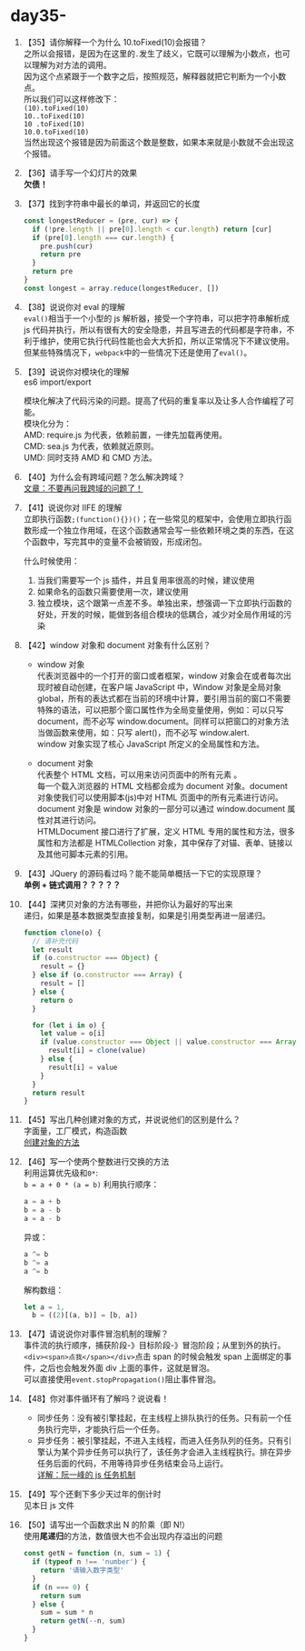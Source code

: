 # day35-

1. 【35】请你解释一个为什么 10.toFixed(10)会报错？  
   之所以会报错，是因为在这里的`.`发生了歧义，它既可以理解为小数点，也可以理解为对方法的调用。  
   因为这个点紧跟于一个数字之后，按照规范，解释器就把它判断为一个小数点。  
   所以我们可以这样修改下：  
   `(10).toFixed(10)`  
   `10..toFixed(10)`  
   `10 .toFixed(10)`  
   `10.0.toFixed(10)`  
   当然出现这个报错是因为前面这个数是整数，如果本来就是小数就不会出现这个报错。

2. 【36】请手写一个幻灯片的效果  
   **欠债！**

3. 【37】找到字符串中最长的单词，并返回它的长度

   ```js
   const longestReducer = (pre, cur) => {
     if (!pre.length || pre[0].length < cur.length) return [cur]
     if (pre[0].length === cur.length) {
       pre.push(cur)
       return pre
     }
     return pre
   }
   const longest = array.reduce(longestReducer, [])
   ```

4. 【38】说说你对 eval 的理解  
   `eval()`相当于一个小型的 js 解析器，接受一个字符串，可以把字符串解析成 js 代码并执行，所以有很有大的安全隐患，并且写进去的代码都是字符串，不利于维护，使用它执行代码性能也会大大折扣，所以正常情况下不建议使用。  
   但某些特殊情况下，`webpack`中的一些情况下还是使用了`eval()`。

5. 【39】说说你对模块化的理解  
   es6 import/export

   模块化解决了代码污染的问题。提高了代码的重复率以及让多人合作编程了可能。  
   模块化分为：  
   AMD: require.js 为代表，依赖前置，一律先加载再使用。  
   CMD: sea.js 为代表，依赖就近原则。  
   UMD: 同时支持 AMD 和 CMD 方法。

6. 【40】为什么会有跨域问题？怎么解决跨域？  
   [文章：不要再问我跨域的问题了！](https://segmentfault.com/a/1190000015597029)

7. 【41】说说你对 IIFE 的理解  
   立即执行函数`;(function(){})()`；在一些常见的框架中，会使用立即执行函数形成一个独立作用域，在这个函数通常会写一些依赖环境之类的东西，在这个函数中，写完其中的变量不会被销毁，形成闭包。

   什么时候使用：

   1. 当我们需要写一个 js 插件，并且复用率很高的时候，建议使用
   2. 如果命名的函数只需要使用一次，建议使用
   3. 独立模块，这个跟第一点差不多。单独出来，想强调一下立即执行函数的好处，开发的时候，能做到各组合模块的低耦合，减少对全局作用域的污染

8. 【42】window 对象和 document 对象有什么区别？

   - window 对象  
     代表浏览器中的一个打开的窗口或者框架，window 对象会在或者每次出现时被自动创建，在客户端 JavaScript 中，Window 对象是全局对象 global，所有的表达式都在当前的环境中计算，要引用当前的窗口不需要特殊的语法，可以把那个窗口属性作为全局变量使用，例如：可以只写 document，而不必写 window.document。同样可以把窗口的对象方法当做函数来使用，如：只写 alert()，而不必写 window.alert.  
     window 对象实现了核心 JavaScript 所定义的全局属性和方法。

   - document 对象  
     代表整个 HTML 文档，可以用来访问页面中的所有元素 。  
     每一个载入浏览器的 HTML 文档都会成为 document 对象。document 对象使我们可以使用脚本(js)中对 HTML 页面中的所有元素进行访问。
     document 对象是 window 对象的一部分可以通过 window.document 属性对其进行访问。  
     HTMLDocument 接口进行了扩展，定义 HTML 专用的属性和方法，很多属性和方法都是 HTMLCollection 对象，其中保存了对锚、表单、链接以及其他可脚本元素的引用。

9. 【43】JQuery 的源码看过吗？能不能简单概括一下它的实现原理？  
   **单例 + 链式调用？？？？？**

10. 【44】深拷贝对象的方法有哪些，并把你认为最好的写出来  
    递归，如果是基本数据类型直接复制，如果是引用类型再进一层递归。

    ```js
    function clone(o) {
      // 请补充代码
      let result
      if (o.constructor === Object) {
        result = {}
      } else if (o.constructor === Array) {
        result = []
      } else {
        return o
      }

      for (let i in o) {
        let value = o[i]
        if (value.constructor === Object || value.constructor === Array) {
          result[i] = clone(value)
        } else {
          result[i] = value
        }
      }
      return result
    }
    ```

11. 【45】写出几种创建对象的方式，并说说他们的区别是什么？  
    字面量，工厂模式，构造函数  
    [创建对象的方法](https://github.com/haizlin/fe-interview/issues/171)

12. 【46】写一个使两个整数进行交换的方法  
    利用运算优先级和`0*`:  
    `b = a + 0 * (a = b)`
    利用执行顺序：

    ```js
    a = a + b
    b = a - b
    a = a - b
    ```

    异或：

    ```js
    a ^= b
    b ^= a
    a ^= b
    ```

    解构数组：

    ```js
    let a = 1,
      b = ((2)[(a, b)] = [b, a])
    ```

13. 【47】请说说你对事件冒泡机制的理解？  
    事件流的执行顺序，捕获阶段-》目标阶段-》冒泡阶段；从里到外的执行。`<div><span>点我</span></div>`点击 span 的时候会触发 span 上面绑定的事件，之后也会触发外面 div 上面的事件，这就是冒泡。  
    可以直接使用`event.stopPropagation()`阻止事件冒泡。

14. 【48】你对事件循环有了解吗？说说看！

    - 同步任务：没有被引擎挂起，在主线程上排队执行的任务。只有前一个任务执行完毕，才能执行后一个任务。
    - 异步任务：被引擎挂起，不进入主线程，而进入任务队列的任务。只有引擎认为某个异步任务可以执行了，该任务才会进入主线程执行。排在异步任务后面的代码，不用等待异步任务结束会马上运行。  
      [详解：阮一峰的 js 任务机制](https://github.com/haizlin/fe-interview/issues/183#issuecomment-498984554)

15. 【49】写个还剩下多少天过年的倒计时  
    见本日 js 文件

16. 【50】请写出一个函数求出 N 的阶乘（即 N!）  
     使用**尾递归**的方法，数值很大也不会出现内存溢出的问题

    ```js
    const getN = function (n, sum = 1) {
      if (typeof n !== 'number') {
        return '请输入数字类型'
      }
      if (n === 0) {
        return sum
      } else {
        sum = sum * n
        return getN(--n, sum)
      }
    }
    ```
